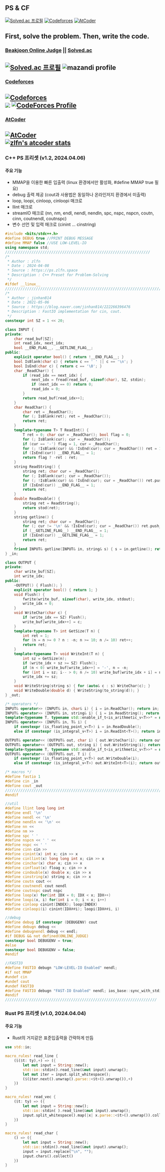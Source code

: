 ## PS & CF
[![Solved.ac
프로필](http://mazassumnida.wtf/api/mini/generate_badge?boj=zlfn)](https://solved.ac/zlfn)
[![Codeforces](https://badges.joonhyung.xyz/codeforces/zlfn.svg)](https://codeforces.com/profile/zlfn)
[![AtCoder](https://badges.joonhyung.xyz/atcoder/zlfn.svg)](https://atcoder.jp/zlfn/topology)

## First, solve the problem. Then, write the code.
### [Beakjoon Online Judge](boj.kr) ||  [Solved.ac](solved.ac)

[![Solved.ac
프로필](http://mazassumnida.wtf/api/v2/generate_badge?boj=zlfn)](https://solved.ac/zlfn)
![mazandi profile](http://mazandi.herokuapp.com/api?handle=zlfn&theme=cold)
---------------------------
### [Codeforces](codeforces.com)
[![Codeforces](https://badges.joonhyung.xyz/codeforces/zlfn.svg)](https://codeforces.com/profile/zlfn)  
![](https://raw.githubusercontent.com/zlfn/cf-stats/main/output/light_card.svg)
[![CodeForces Profile](https://cf.leed.at?id=zlfn)](https://codeforces.com/profile/zlfn)
--------------------------
### [AtCoder](atcoder.jp)
[![AtCoder](https://badges.joonhyung.xyz/atcoder/zlfn.svg)](https://atcoder.jp/zlfn/topology)  
[![zlfn's atcoder stats](https://atcoder-readme-stats.vercel.app/stats/zlfn?show_icons=true&show_history=5&width=450)](https://atcoder.jp/zlfn/topology)
--------------------------
### C++ PS 프리셋 (v1.2, 2024.04.06)
#### 주요 기능
* MMAP을 이용한 빠른 입출력 (linux 환경에서만 활성화, #define MMAP true 필요)
* debug 출력 제공 (cout과 사용법은 동일하나 온라인저지 환경에서 미출력)
* loop, loopi, cinloop, cinloopi 매크로
* llint 매크로
* streamIO 매크로 (nn, nm, endl, nendl, nendln, spc, nspc, nspcn, coutn, cinn, coutnendl, coutnspc)
* 변수 선언 및 입력 매크로 (cinint ... cinstring)

```cpp
#include <bits/stdc++.h>
#define DEBUG true //PRINT DEBUG MESSAGE
#define MMAP false //USE LOW-LEVEL-IO
using namespace std;
//////////////////////////////////////////////////////////////////
/*
 * Author : zlfn
 * Date : 2024-04-08
 * Source : https://ps.zlfn.space
 * Description : C++ Preset for Problem-Solving
 */
#ifdef __linux__
/////////////////////////////////////////////////////////////////////////////////////////////
/*
 * Author : jinhan814
 * Date : 2021-05-06
 * Source : https://blog.naver.com/jinhan814/222266396476
 * Description : FastIO implementation for cin, cout.
 */
constexpr int SZ = 1 << 20;

class INPUT {
private:
    char read_buf[SZ];
    int read_idx, next_idx;
    bool __END_FLAG__, __GETLINE_FLAG__;
public:
    explicit operator bool() { return !__END_FLAG__; }
    bool IsBlank(char c) { return c == ' ' || c == '\n'; }
    bool IsEnd(char c) { return c == '\0'; }
    char _ReadChar() {
        if (read_idx == next_idx) {
            next_idx = fread(read_buf, sizeof(char), SZ, stdin);
            if (next_idx == 0) return 0;
            read_idx = 0;
        }
        return read_buf[read_idx++];
    }
    char ReadChar() {
        char ret = _ReadChar();
        for (; IsBlank(ret); ret = _ReadChar());
        return ret;
    }
    template<typename T> T ReadInt() {
        T ret = 0; char cur = _ReadChar(); bool flag = 0;
        for (; IsBlank(cur); cur = _ReadChar());
        if (cur == '-') flag = 1, cur = _ReadChar();
        for (; !IsBlank(cur) && !IsEnd(cur); cur = _ReadChar()) ret = 10 * ret + (cur & 15);
        if (IsEnd(cur)) __END_FLAG__ = 1;
        return flag ? -ret : ret;
    }
    string ReadString() {
        string ret; char cur = _ReadChar();
        for (; IsBlank(cur); cur = _ReadChar());
        for (; !IsBlank(cur) && !IsEnd(cur); cur = _ReadChar()) ret.push_back(cur);
        if (IsEnd(cur)) __END_FLAG__ = 1;
        return ret;
    }
    double ReadDouble() {
        string ret = ReadString();
        return stod(ret);
    }
    string getline() {
        string ret; char cur = _ReadChar();
        for (; cur != '\n' && !IsEnd(cur); cur = _ReadChar()) ret.push_back(cur);
        if (__GETLINE_FLAG__) __END_FLAG__ = 1;
        if (IsEnd(cur)) __GETLINE_FLAG__ = 1;
        return ret;
    }
    friend INPUT& getline(INPUT& in, string& s) { s = in.getline(); return in; }
} _in;

class OUTPUT {
private:
    char write_buf[SZ];
    int write_idx;
public:
    ~OUTPUT() { Flush(); }
    explicit operator bool() { return 1; }
    void Flush() {
        fwrite(write_buf, sizeof(char), write_idx, stdout);
        write_idx = 0;
    }
    void WriteChar(char c) {
        if (write_idx == SZ) Flush();
        write_buf[write_idx++] = c;
    }
    template<typename T> int GetSize(T n) {
        int ret = 1;
        for (n = n >= 0 ? n : -n; n >= 10; n /= 10) ret++;
        return ret;
    }
    template<typename T> void WriteInt(T n) {
        int sz = GetSize(n);
        if (write_idx + sz >= SZ) Flush();
        if (n < 0) write_buf[write_idx++] = '-', n = -n;
        for (int i = sz; i-- > 0; n /= 10) write_buf[write_idx + i] = n % 10 | 48;
        write_idx += sz;
    }
    void WriteString(string s) { for (auto& c : s) WriteChar(c); }
    void WriteDouble(double d) { WriteString(to_string(d)); }
} _out;

/* operators */
INPUT& operator>> (INPUT& in, char& i) { i = in.ReadChar(); return in; }
INPUT& operator>> (INPUT& in, string& i) { i = in.ReadString(); return in; }
template<typename T, typename std::enable_if_t<is_arithmetic_v<T>>* = nullptr>
INPUT& operator>> (INPUT& in, T& i) {
    if constexpr (is_floating_point_v<T>) i = in.ReadDouble();
    else if constexpr (is_integral_v<T>) i = in.ReadInt<T>(); return in; }

OUTPUT& operator<< (OUTPUT& out, char i) { out.WriteChar(i); return out; }
OUTPUT& operator<< (OUTPUT& out, string i) { out.WriteString(i); return out; }
template<typename T, typename std::enable_if_t<is_arithmetic_v<T>>* = nullptr>
OUTPUT& operator<< (OUTPUT& out, T i) {
    if constexpr (is_floating_point_v<T>) out.WriteDouble(i);
    else if constexpr (is_integral_v<T>) out.WriteInt<T>(i); return out; }

/* macros */
#define fastio 1
#define cin _in
#define cout _out
/////////////////////////////////////////////////////////////////////////////////////////////
#endif

//util
#define llint long long int
#define endl '\n'
#define nendl << '\n'
#define nendln << '\n' <<
#define nn <<
#define nm >>
#define spc ' '
#define nspcn << ' ' <<
#define nspc << ' '
#define cinn cin >>
#define cinint(x) int x; cin >> x
#define cinllint(x) long long int x; cin >> x
#define cinchar(x) char x; cin >> x
#define cinfloat(x) floag x; cin >> x
#define cindouble(x) double x; cin >> x
#define cinstring(x) string x; cin >> x
#define coutn cout <<
#define coutnendl cout nendl
#define coutnspc cout nspc
#define loop(x) for(int IDX = 0; IDX < x; IDX++)
#define loopi(x, i) for(int i = 0; i < x; i++)
#define cinloop cinint(INDEX); loop(INDEX)
#define cinloopi(i) cinint(IDX##i); loopi(IDX##i, i)

//debug
#define debug if constexpr (DEBUGENV) cout
#define debugn debug <<
#define debugnendl debug << endl;
#if DEBUG && not defined(ONLINE_JUDGE)
constexpr bool DEBUGENV = true;
#else
constexpr bool DEBUGENV = false;
#endif

//FASTIO
#define FASTIO debugn "LOW-LEVEL-IO Enabled" nendl;
#if not MMAP
#undef cin
#undef cout
#undef FASTIO
#define FASTIO debugn "FAST-IO Enabled" nendl; ios_base::sync_with_stdio(false); cin.tie(NULL); cout.tie(NULL)
#endif
/////////////////////////////////////////////////////////////////////
```

### Rust PS 프리셋 (v1.0, 2024.04.04)
#### 주요 기능
* Rust의 거지같은 표준입출력을 간략하게 만듬

```rs
use std::io;

macro_rules! read_line {
    ($($t: ty),+) => ({
        let mut input = String::new();
        std::io::stdin().read_line(&mut input).unwrap();
        let mut iter = input.split_whitespace();
        ($(iter.next().unwrap().parse::<$t>().unwrap()),+)
    })
}

macro_rules! read_vec {
    ($t: ty) => ({
        let mut input = String::new();
        std::io::stdin( ).read_line(&mut input).unwrap();
        input.split_whitespace().map(|x| x.parse::<$t>().unwrap()).collect()
    })
}

macro_rules! read_char {
    () => ({
        let mut input = String::new();
        std::io::stdin().read_line(&mut input).unwrap();
        input = input.replace("\n", "");
        input.chars().collect()
    })
}
```
